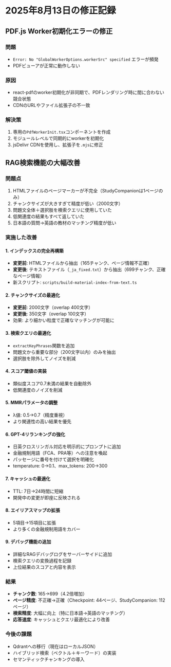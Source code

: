 # 2025年8月13日の修正記録

## PDF.js Worker初期化エラーの修正

### 問題
- `Error: No "GlobalWorkerOptions.workerSrc" specified` エラーが頻発
- PDFビューアが正常に動作しない

### 原因
- react-pdfのworker初期化が非同期で、PDFレンダリング時に間に合わない競合状態
- CDNのURLやファイル拡張子の不一致

### 解決策
1. 専用の`PdfWorkerInit.tsx`コンポーネントを作成
2. モジュールレベルで同期的にworkerを初期化
3. jsDelivr CDNを使用し、拡張子を`.mjs`に修正

## RAG検索機能の大幅改善

### 問題点
1. HTMLファイルのページマーカーが不完全（StudyCompanionは1ページのみ）
2. チャンクサイズが大きすぎて精度が低い（2000文字）
3. 問題文全体＋選択肢を検索クエリに使用していた
4. 低関連度の結果もすべて返していた
5. 日本語の質問→英語の教材のマッチング精度が低い

### 実施した改善

#### 1. インデックスの完全再構築
- **変更前**: HTMLファイルから抽出（165チャンク、ページ情報不正確）
- **変更後**: テキストファイル（`_ja_fixed.txt`）から抽出（699チャンク、正確なページ情報）
- 新スクリプト: `scripts/build-material-index-from-text.ts`

#### 2. チャンクサイズの最適化
- **変更前**: 2000文字（overlap 400文字）
- **変更後**: 350文字（overlap 100文字）
- 効果: より細かい粒度で正確なマッチングが可能に

#### 3. 検索クエリの最適化
- `extractKeyPhrases`関数を追加
- 問題文から重要な部分（200文字以内）のみを抽出
- 選択肢を除外してノイズを削減

#### 4. スコア閾値の実装
- 類似度スコア0.7未満の結果を自動除外
- 低関連度のノイズを削減

#### 5. MMRパラメータの調整
- λ値: 0.5→0.7（精度重視）
- より関連性の高い結果を優先

#### 6. GPT-4リランキングの強化
- 日英クロスリンガル対応を明示的にプロンプトに追加
- 金融規制用語（FCA、PRA等）への注意を喚起
- パッセージに番号を付けて選択を明確化
- temperature: 0→0.1、max_tokens: 200→300

#### 7. キャッシュの最適化
- TTL: 7日→24時間に短縮
- 開発中の変更が即座に反映される

#### 8. エイリアスマップの拡張
- 5項目→15項目に拡張
- より多くの金融規制用語をカバー

#### 9. デバッグ機能の追加
- 詳細なRAGデバッグログをサーバーサイドに追加
- 検索クエリの変換過程を記録
- 上位結果のスコアと内容を表示

### 結果
- **チャンク数**: 165→699（4.2倍増加）
- **ページ精度**: 不正確→正確（Checkpoint: 44ページ、StudyCompanion: 112ページ）
- **検索精度**: 大幅に向上（特に日本語→英語のマッチング）
- **応答速度**: キャッシュとクエリ最適化により改善

### 今後の課題
- Qdrantへの移行（現在はローカルJSON）
- ハイブリッド検索（ベクトル＋キーワード）の実装
- セマンティックチャンキングの導入